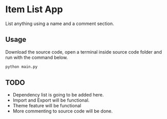 # Item List App
List anything using a name and a comment section.
## Usage
Download the source code, open a terminal inside source code folder and run with the command below.
```bash
python main.py
```
## TODO
* Dependency list is going to be added here.
* Import and Export will be functional.
* Theme feature will be functional
* More commenting to source code will be done.
